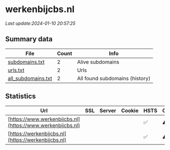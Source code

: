 # werkenbijcbs.nl
*Last update:2024-01-10 20:57:25*
## Summary data
| File       | Count | Info |
|------------|-------|------|
|[subdomains.txt](/data/werkenbijcbs/subdomains.txt)|2|Alive subdomains|
|[urls.txt](/data/werkenbijcbs/urls.txt)|2|Urls|
|[all_subdomains.txt](/data/werkenbijcbs/all_subdomains.txt)|2|All found subdomains (history)|
## Statistics
| Url | SSL | Server | Cookie | HSTS | CSP | XFO | XXP | RP | Tech |
|------------|-------|------|------|------|------|------|------|------|------|
|[https://www.werkenbijcbs.nl](https://www.werkenbijcbs.nl)| | | |:white_check_mark: |:warning: |:white_check_mark: |:white_check_mark: |:white_check_mark: ||
|[https://werkenbijcbs.nl](https://werkenbijcbs.nl)| | | |:white_check_mark: |:warning: |:white_check_mark: |:white_check_mark: |:white_check_mark: ||